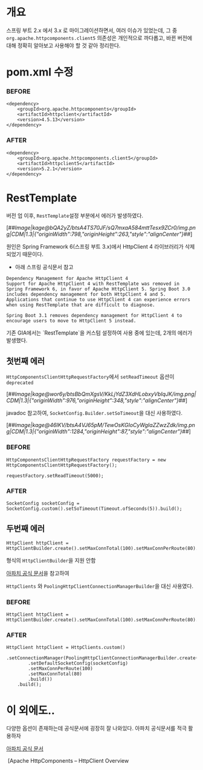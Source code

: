 # 개요

스프링 부트 2.x 에서 3.x 로 마이그레이션하면서, 여러 이슈가 있었는데, 그 중`org.apache.httpcomponents.client5` 의존성은 개인적으로 까다롭고, 바뀐 버전에 대해 정확히 알아보고 사용해야 할 것 같아 정리한다.

# pom.xml 수정

### BEFORE

```
<dependency>
    <groupId>org.apache.httpcomponents</groupId>
    <artifactId>httpclient</artifactId>
    <version>4.5.13</version>
</dependency>
```

### AFTER

```
<dependency>
    <groupId>org.apache.httpcomponents.client5</groupId>
    <artifactId>httpclient5</artifactId>
    <version>5.2.1</version>
</dependency>
```

# RestTemplate

버전 업 이후, `RestTemplate`설정 부분에서 에러가 발생하였다.

[##_Image|kage@bQA2yZ/btsA4TS70JF/sQ7mxaA584mttTesx9ZCr0/img.png|CDM|1.3|{"originWidth":798,"originHeight":263,"style":"alignCenter"}_##]

원인은 Spring Framework 6(스프링 부트 3.x)에서 HttpClient 4 라이브러리가 삭제되었기 때문이다.

-   아래 스프링 공식문서 참고

```
Dependency Management for Apache HttpClient 4
Support for Apache HttpClient 4 with RestTemplate was removed in Spring Framework 6, in favor of Apache HttpClient 5. Spring Boot 3.0 includes dependency management for both HttpClient 4 and 5. Applications that continue to use HttpClient 4 can experience errors when using RestTemplate that are difficult to diagnose.

Spring Boot 3.1 removes dependency management for HttpClient 4 to encourage users to move to HttpClient 5 instead.
```

  
기존 GIA에서는 \`RestTemplate\`을 커스텀 설정하여 사용 중에 있는데, 2개의 에러가 발생했다.

## 첫번째 에러

`HttpComponentsClientHttpRequestFactory`에서 `setReadTimeout` 옵션이 `deprecated`

[##_Image|kage@wor6y/btsBbQmXgsV/KkLjYdZ3XdHLobxyVbIqJK/img.png|CDM|1.3|{"originWidth":976,"originHeight":348,"style":"alignCenter"}_##]

  
javadoc 참고하여, `SocketConfig.Builder.setSoTimeout`을 대신 사용하였다.

[##_Image|kage@46IKV/btsA4VJ65pM/TewOsKGIoCyWgIaZZwzZdk/img.png|CDM|1.3|{"originWidth":1284,"originHeight":87,"style":"alignCenter"}_##]

### BEFORE

```
HttpComponentsClientHttpRequestFactory requestFactory = new HttpComponentsClientHttpRequestFactory();

requestFactory.setReadTimeout(5000);
```

### AFTER

```
SocketConfig socketConfig = SocketConfig.custom().setSoTimeout(Timeout.ofSeconds(5)).build();
```

## 두번째 에러

```
HttpClient httpClient = HttpClientBuilder.create().setMaxConnTotal(100).setMaxConnPerRoute(80).build();
```

형식의 `HttpClientBuilder`을 지원 안함

[아파치 공식 문서](https://hc.apache.org/httpcomponents-client-5.2.x/index.html)을 참고하여

`HttpClients` 와 `PoolingHttpClientConnectionManagerBuilder`을 대신 사용였다.

### BEFORE

```
HttpClient httpClient = HttpClientBuilder.create().setMaxConnTotal(100).setMaxConnPerRoute(80).build();
```

### AFTER

```
HttpClient httpClient = HttpClients.custom()
	.setConnectionManager(PoolingHttpClientConnectionManagerBuilder.create()
        .setDefaultSocketConfig(socketConfig)
    	.setMaxConnPerRoute(100)
    	.setMaxConnTotal(80)
    	.build())
    .build();
```

# 이 외에도..

다양한 옵션이 존재하는데 공식문서에 굉장히 잘 나와있다. 아파치 공식문서를 적극 활용하자

[아파치 공식 문서](https://hc.apache.org/httpcomponents-client-5.2.x/index.html)

 [Apache HttpComponents – HttpClient Overview

<!-- Licensed to the Apache Software Foundation (ASF) under one or more contributor license agreements. See the NOTICE file distributed with this work for additional information regarding copyright ownership. The ASF licenses this file to you under the Apa

hc.apache.org](https://hc.apache.org/httpcomponents-client-5.2.x/index.html)